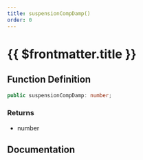 ```yaml
---
title: suspensionCompDamp()
order: 0
---
```


# {{ $frontmatter.title }}

## Function Definition

```ts
public suspensionCompDamp: number;
```

### Returns

* number

## Documentation

<!--@include: ./parts/suspensionCompDamp.md-->
